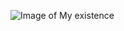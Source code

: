 ![Image of My existence](https://fhox.com.br/wp-content/uploads/2018/03/funny-weird-wtf-stock-photos-19-5a3926af95d9d__700.jpg)
